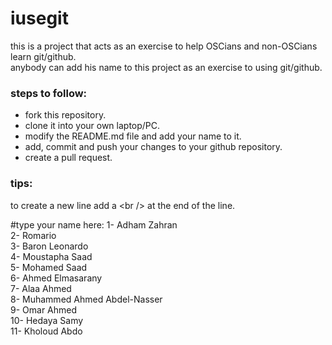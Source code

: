 # iusegit

this is a project that acts as an exercise to help OSCians and non-OSCians learn git/github.<br/>
anybody can add his name to this project as an exercise to using git/github.<br/>

### steps to follow:
* fork this repository.
* clone it into your own laptop/PC.
* modify the README.md file and add your name to it.
* add, commit and push your changes to your github repository.
* create a pull request.

### tips:

to create a new line add a \<br /\> at the end of the line.

#type your name here:
1- Adham Zahran<br/>
2- Romario<br/>
3- Baron Leonardo<br/>
4- Moustapha Saad <br/>
5- Mohamed Saad<br/>
6- Ahmed Elmasarany <br/>
7- Alaa Ahmed <br/>
8- Muhammed Ahmed Abdel-Nasser <br/>
9- Omar Ahmed<br/>
10- Hedaya Samy<br/>
11- Kholoud Abdo<br/>
